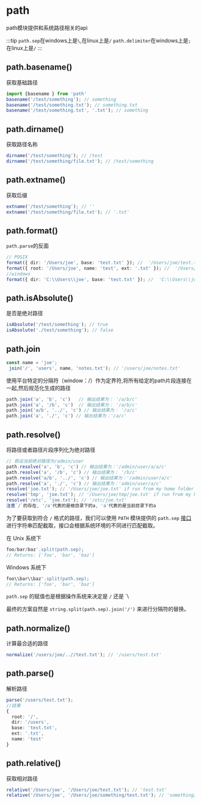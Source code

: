 # path

path模块提供和系统路径相关的api

:::tip
`path.sep`在windows上是`\`,在linux上是`/`
`path.delimiter`在windows上是`;`在linux上是`/`
:::

## path.basename()

获取基础路径

```ts
import {basename } from 'path'
basename('/test/something'); // something
basename('/test/something.txt'); // something.txt
basename('/test/something.txt', '.txt'); // something
```

## path.dirname()

获取路径名称

```ts
dirname('/test/something'); // /test
dirname('/test/something/file.txt'); // /test/something
```

## path.extname()

获取后缀

```ts
extname('/test/something'); // ''
extname('/test/something/file.txt'); // '.txt'
```

## path.format()

`path.parse`的反面

```ts
// POSIX
format({ dir: '/Users/joe', base: 'test.txt' }); //  '/Users/joe/test.txt'
format({ root: '/Users/joe', name: 'test', ext: '.txt' }); //  '/Users/joe/test.txt'
//windows
format({ dir: 'C:\\Users\\joe', base: 'test.txt' }); //  'C:\\Users\\joe\\test.txt'
```

## path.isAbsolute()

是否是绝对路径

```ts
isAbsolute('/test/something'); // true
isAbsolute('./test/something'); // false

```

## path.join

```ts
const name = 'joe';
 join('/', 'users', name, 'notes.txt'); // '/users/joe/notes.txt'
```

使用平台特定的分隔符（window：/）作为定界符,将所有给定的path片段连接在一起,然后规范化生成的路径

```js
path.join('a', 'b', 'c')   // 输出结果为： '/a/b/c'
path.join('a', '/b', 'c')  // 输出结果为： '/a/b/c'
path.join('a/b', '../', 'c') // 输出结果为： '/a/c'
path.join('a', './', 'c') // 输出结果为：'/a/c'
```

## path.resolve()

将路径或者路径片段序列化为绝对路径

```js
// 假设当前绝对路径为/admin/user
path.resolve('a', 'b', 'c') // 输出结果为：'/admin/user/a/a/c'
path.resolve('a', '/b', 'c') // 输出结果为： '/b/c'
path.resolve('a/b', '../', 'c') // 输出结果为：'/admin/user/a/c'
path.resolve('a', './', 'c') // 输出结果为：'admin/user/a/c'
resolve('joe.txt'); // '/Users/joe/joe.txt' if run from my home folder
resolve('tmp', 'joe.txt'); // '/Users/joe/tmp/joe.txt' if run from my home folder
resolve('/etc', 'joe.txt'); // '/etc/joe.txt'
注意`/`的存在, '/a'代表的是根目录下的a, 'a'代表的是当前目录下的a
```

为了要获取到符合 `/` 格式的路径，我们可以使用 `PATH` 模块提供的 `path.sep` [接口](https://nodejs.org/dist/latest-v12.x/docs/api/path.html#path_path_sep)进行字符串匹配截取，接口会根据系统环境的不同进行匹配截取。

在 Unix 系统下

```js
foo/bar/baz'.split(path.sep);
// Returns: ['foo', 'bar', 'baz']
```

Windows 系统下

```js
foo\\bar\\baz'.split(path.sep);
// Returns: ['foo', 'bar', 'baz']
```

`path.sep` 的赋值也是根据操作系统来决定是 `/` 还是 `\

最终的方案自然是 `string.split(path.sep).join('/')` 来进行分隔符的替换。

## path.normalize()

计算最合适的路径

```ts
normalize('/users/joe/..//test.txt'); // '/users/test.txt'
```

## path.parse()

解析路径

```ts
parse('/users/test.txt');
//结果
{
  root: '/',
  dir: '/users',
  base: 'test.txt',
  ext: '.txt',
  name: 'test'
}
```

## path.relative()

获取相对路径

```ts
relative('/Users/joe', '/Users/joe/test.txt'); // 'test.txt'
relative('/Users/joe', '/Users/joe/something/test.txt'); // 'something/test.txt'

```
